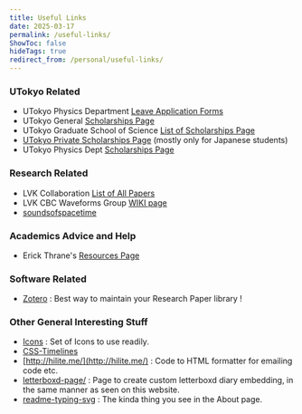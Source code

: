 ```yaml
---
title: Useful Links
date: 2025-03-17
permalink: /useful-links/
ShowToc: false
hideTags: true
redirect_from: /personal/useful-links/
---
```



### UTokyo Related

* UTokyo Physics Department [Leave Application Forms](https://www.phys.s.u-tokyo.ac.jp/g_info/40191/)
* UTokyo General [Scholarships Page](https://www.u-tokyo.ac.jp/ja/students/welfare/h02.html)
* UTokyo Graduate School of Science [List of Scholarships Page](https://www.phys.s.u-tokyo.ac.jp/scholarship/)
* [UTokyo Private Scholarships Page](https://www.u-tokyo.ac.jp/ja/students/welfare/h02_02.html) (mostly only for Japanese students)
* UTokyo Physics Dept [Scholarships Page](https://www.phys.s.u-tokyo.ac.jp/scholarship/)

### Research Related

* LVK Collaboration [List of All Papers](https://pnp.ligo.org/ppcomm/Papers.html)
* LVK CBC Waveforms Group [WIKI page](https://wiki.ligo.org/CBC/Waveforms)
* [soundsofspacetime](https://www.soundsofspacetime.org/the-basics-of-binary-coalescence.html)

### Academics Advice and Help

* Erick Thrane's [Resources Page](https://users.monash.edu.au/~erict/Resources/)


### Software Related

* [Zotero](https://www.zotero.org/) : Best way to maintain your Research Paper library !


### Other General Interesting Stuff

* [Icons](https://iconbuddy.com/) : Set of Icons to use readily.
* [CSS-Timelines](https://freefrontend.com/css-timelines/)
* [http://hilite.me/](http://hilite.me/) : Code to HTML  formatter for emailing code etc.
* [letterboxd-page/](https://suyoggarg.com/letterboxd-page/) : Page to create custom letterboxd diary embedding, in the same manner as seen on this website.
* [readme-typing-svg](https://readme-typing-svg.herokuapp.com/demo/) : The kinda thing you see in the About page.